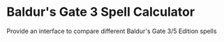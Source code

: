 # Baldur's Gate 3 Spell Calculator
Provide an interface to compare different Baldur's Gate 3/5 Edition spells
